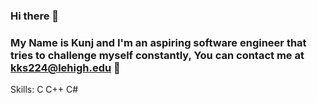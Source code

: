 ### Hi there 👋
### My Name is Kunj and I'm an aspiring software engineer that tries to challenge myself constantly, You can contact me at kks224@lehigh.edu 📧

Skills: 
C C++ C#
